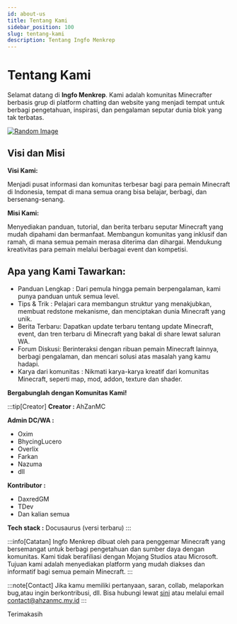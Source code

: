 ```yaml
---
id: about-us
title: Tentang Kami
sidebar_position: 100
slug: tentang-kami
description: Tentang Ingfo Menkrep
---
```


# Tentang Kami

Selamat datang di **Ingfo Menkrep**. Kami adalah komunitas Minecrafter berbasis grup di platform chatting dan website yang menjadi tempat untuk berbagi pengetahuan, inspirasi, dan pengalaman seputar dunia blok yang tak terbatas.

[![Random Image](https://imapi.ingfomenkrep.my.id/random-image-url)](https://imapi.ingfomenkrep.my.id/random-link)

## Visi dan Misi

**Visi Kami:**

Menjadi pusat informasi dan komunitas terbesar bagi para pemain Minecraft di Indonesia, tempat di mana semua orang bisa belajar, berbagi, dan bersenang-senang.

**Misi Kami:**

Menyediakan panduan, tutorial, dan berita terbaru seputar Minecraft yang mudah dipahami dan bermanfaat.
Membangun komunitas yang inklusif dan ramah, di mana semua pemain merasa diterima dan dihargai.
Mendukung kreativitas para pemain melalui berbagai event dan kompetisi.

## Apa yang Kami Tawarkan:

- Panduan Lengkap : Dari pemula hingga pemain berpengalaman, kami punya panduan untuk semua level.
- Tips & Trik : Pelajari cara membangun struktur yang menakjubkan, membuat redstone mekanisme, dan menciptakan dunia Minecraft yang unik.
- Berita Terbaru: Dapatkan update terbaru tentang update Minecraft, event, dan tren terbaru di Minecraft yang bakal di share lewat saluran WA.
- Forum Diskusi: Berinteraksi dengan ribuan pemain Minecraft lainnya, berbagi pengalaman, dan mencari solusi atas masalah yang kamu hadapi.
- Karya dari komunitas : Nikmati karya-karya kreatif dari komunitas Minecraft, seperti map, mod, addon, texture dan shader.

**Bergabunglah dengan Komunitas Kami!**

:::tip[Creator]
**Creator :** AhZanMC

**Admin DC/WA :**
- Oxim
- BhycingLucero
- Overlix
- Farkan
- Nazuma
- dll

**Kontributor :**
- DaxredGM
- TDev
- Dan kalian semua

**Tech stack :** Docusaurus (versi terbaru)
:::

:::info[Catatan]
Ingfo Menkrep dibuat oleh para penggemar Minecraft yang bersemangat untuk berbagi pengetahuan dan sumber daya dengan komunitas. Kami tidak berafiliasi dengan Mojang Studios atau Microsoft. Tujuan kami adalah menyediakan platform yang mudah diakses dan informatif bagi semua pemain Minecraft.
:::

:::note[Contact]
Jika kamu memiliki pertanyaan, saran, collab, melaporkan bug,atau ingin berkontribusi, dll. Bisa hubungi lewat [sini](https://ingfomenkrep.my.id/contact) atau melalui email contact@ahzanmc.my.id
:::

Terimakasih